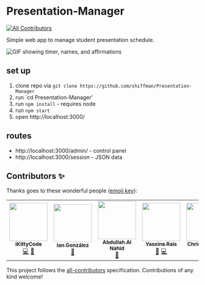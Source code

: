 # Presentation-Manager
<!-- ALL-CONTRIBUTORS-BADGE:START - Do not remove or modify this section -->
[![All Contributors](https://img.shields.io/badge/all_contributors-6-orange.svg?style=flat-square)](#contributors-)
<!-- ALL-CONTRIBUTORS-BADGE:END -->

Simple web app to manage student presentation schedule.

![GIF showing timer, names, and affirmations](demo.gif)

## set up
1. clone repo via `git clone https://github.com/shiffman/Presentation-Manager`
2. run `cd Presentation-Manager'
3. run `npm install` - requires node
4. run `npm start`
5. open http://localhost:3000/


## routes 
* http://localhost:3000/admin/  - control panel
* http://localhost:3000/session  - JSON data

## Contributors ✨

Thanks goes to these wonderful people ([emoji key](https://allcontributors.org/docs/en/emoji-key)):

<!-- ALL-CONTRIBUTORS-LIST:START - Do not remove or modify this section -->
<!-- prettier-ignore-start -->
<!-- markdownlint-disable -->
<table>
  <tr>
    <td align="center"><a href="https://github.com/iKittyCode"><img src="https://avatars0.githubusercontent.com/u/73798015?v=4" width="100px;" alt=""/><br /><sub><b>iKittyCode</b></sub></a><br /><a href="https://github.com/shiffman/Presentation-Manager/commits?author=iKittyCode" title="Code">💻</a> <a href="#ideas-iKittyCode" title="Ideas, Planning, & Feedback">🤔</a></td>
    <td align="center"><a href="https://github.com/Ian-GL"><img src="https://avatars1.githubusercontent.com/u/24900688?v=4" width="100px;" alt=""/><br /><sub><b>Ian González</b></sub></a><br /><a href="#ideas-Ian-GL" title="Ideas, Planning, & Feedback">🤔</a></td>
    <td align="center"><a href="https://abdnahid.com"><img src="https://avatars3.githubusercontent.com/u/43277262?v=4" width="100px;" alt=""/><br /><sub><b>Abdullah Al Nahid</b></sub></a><br /><a href="#ideas-nahid18" title="Ideas, Planning, & Feedback">🤔</a></td>
    <td align="center"><a href="https://rais.me"><img src="https://avatars3.githubusercontent.com/u/25354731?v=4" width="100px;" alt=""/><br /><sub><b>Yassine Rais</b></sub></a><br /><a href="#ideas-yassinrais" title="Ideas, Planning, & Feedback">🤔</a> <a href="https://github.com/shiffman/Presentation-Manager/commits?author=yassinrais" title="Code">💻</a></td>
    <td align="center"><a href="https://github.com/ChrisDrafters"><img src="https://avatars2.githubusercontent.com/u/66272438?v=4" width="100px;" alt=""/><br /><sub><b>Chris Manning</b></sub></a><br /><a href="https://github.com/shiffman/Presentation-Manager/commits?author=ChrisDrafters" title="Code">💻</a></td>
    <td align="center"><a href="https://github.com/ShawKai91"><img src="https://avatars3.githubusercontent.com/u/66273574?v=4" width="100px;" alt=""/><br /><sub><b>Shaw Kai</b></sub></a><br /><a href="https://github.com/shiffman/Presentation-Manager/commits?author=ShawKai91" title="Code">💻</a> <a href="#ideas-ShawKai91" title="Ideas, Planning, & Feedback">🤔</a></td>
  </tr>
</table>

<!-- markdownlint-enable -->
<!-- prettier-ignore-end -->
<!-- ALL-CONTRIBUTORS-LIST:END -->

This project follows the [all-contributors](https://github.com/all-contributors/all-contributors) specification. Contributions of any kind welcome!
